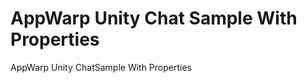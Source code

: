 AppWarp Unity Chat Sample With Properties
====================================

AppWarp Unity ChatSample With Properties
